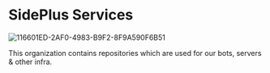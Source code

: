 # SidePlus Services

![116601ED-2AF0-4983-B9F2-8F9A590F6B51](https://user-images.githubusercontent.com/14029133/153970791-69a89f2b-5f91-4134-a323-308e3b9aa9be.gif)

This organization contains repositories which are used for our bots, servers & other infra.
